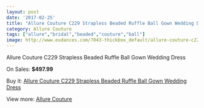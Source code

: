 ```yaml
---
layout: post
date: '2017-02-25'
title: "Allure Couture C229 Strapless Beaded Ruffle Ball Gown Wedding Dress"
category: Allure Couture
tags: ["allure","bridal","beaded","couture","ball"]
image: http://www.eudances.com/7043-thickbox_default/allure-couture-c229-strapless-beaded-ruffle-ball-gown-wedding-dress.jpg
---
```

Allure Couture C229 Strapless Beaded Ruffle Ball Gown Wedding Dress

On Sales: **$497.99**
<a href="https://www.eudances.com/en/allure-couture/2565-allure-couture-c229-strapless-beaded-ruffle-ball-gown-wedding-dress.html"><amp-img layout="responsive" width="600" height="600" src="//www.eudances.com/7043-thickbox_default/allure-couture-c229-strapless-beaded-ruffle-ball-gown-wedding-dress.jpg" alt="Allure Couture C229 Strapless Beaded Ruffle Ball Gown Wedding Dress 0" /></a>
<a href="https://www.eudances.com/en/allure-couture/2565-allure-couture-c229-strapless-beaded-ruffle-ball-gown-wedding-dress.html"><amp-img layout="responsive" width="600" height="600" src="//www.eudances.com/7048-thickbox_default/allure-couture-c229-strapless-beaded-ruffle-ball-gown-wedding-dress.jpg" alt="Allure Couture C229 Strapless Beaded Ruffle Ball Gown Wedding Dress 1" /></a>
<a href="https://www.eudances.com/en/allure-couture/2565-allure-couture-c229-strapless-beaded-ruffle-ball-gown-wedding-dress.html"><amp-img layout="responsive" width="600" height="600" src="//www.eudances.com/7047-thickbox_default/allure-couture-c229-strapless-beaded-ruffle-ball-gown-wedding-dress.jpg" alt="Allure Couture C229 Strapless Beaded Ruffle Ball Gown Wedding Dress 2" /></a>
<a href="https://www.eudances.com/en/allure-couture/2565-allure-couture-c229-strapless-beaded-ruffle-ball-gown-wedding-dress.html"><amp-img layout="responsive" width="600" height="600" src="//www.eudances.com/7046-thickbox_default/allure-couture-c229-strapless-beaded-ruffle-ball-gown-wedding-dress.jpg" alt="Allure Couture C229 Strapless Beaded Ruffle Ball Gown Wedding Dress 3" /></a>
<a href="https://www.eudances.com/en/allure-couture/2565-allure-couture-c229-strapless-beaded-ruffle-ball-gown-wedding-dress.html"><amp-img layout="responsive" width="600" height="600" src="//www.eudances.com/7045-thickbox_default/allure-couture-c229-strapless-beaded-ruffle-ball-gown-wedding-dress.jpg" alt="Allure Couture C229 Strapless Beaded Ruffle Ball Gown Wedding Dress 4" /></a>
<a href="https://www.eudances.com/en/allure-couture/2565-allure-couture-c229-strapless-beaded-ruffle-ball-gown-wedding-dress.html"><amp-img layout="responsive" width="600" height="600" src="//www.eudances.com/7044-thickbox_default/allure-couture-c229-strapless-beaded-ruffle-ball-gown-wedding-dress.jpg" alt="Allure Couture C229 Strapless Beaded Ruffle Ball Gown Wedding Dress 5" /></a>

Buy it: [Allure Couture C229 Strapless Beaded Ruffle Ball Gown Wedding Dress](https://www.eudances.com/en/allure-couture/2565-allure-couture-c229-strapless-beaded-ruffle-ball-gown-wedding-dress.html "Allure Couture C229 Strapless Beaded Ruffle Ball Gown Wedding Dress")

View more: [Allure Couture](https://www.eudances.com/en/37-allure-couture "Allure Couture")